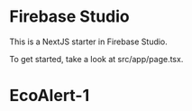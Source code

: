# Firebase Studio

This is a NextJS starter in Firebase Studio.

To get started, take a look at src/app/page.tsx.
# EcoAlert-1
